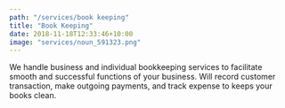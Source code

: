 ```yaml
---
path: "/services/book keeping"
title: "Book Keeping"
date: 2018-11-18T12:33:46+10:00
image: "services/noun_591323.png"
---
```


We handle business and individual bookkeeping services to facilitate smooth and successful functions of your business. Will record customer transaction, make outgoing payments, and track expense to keeps your books clean.
